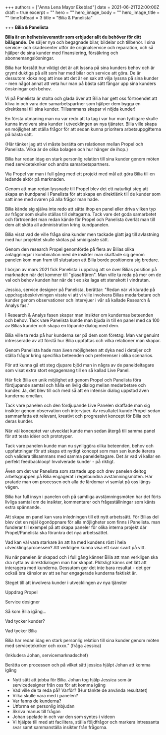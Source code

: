 +++
authors = ["Anna Lena Mayor Ekeblad"]
date = 2021-06-21T22:00:00Z
draft = true
excerpt = ""
hero = ""
hero_image_body = ""
hero_image_title = ""
timeToRead = 3
title = "Bilia & Panelista"

+++
**Bilia & Panelista**

**Bilia är en helhetsleverantör som erbjuder allt du behöver för ditt bilägande.** De säljer nya och begagnade bilar, bildelar och tillbehör. I sina service- och skadecenter utför de originalservice och reparation, och så hjälper de sina kunder med finansiering, försäkring och abonnemangslösningar.

Bilia har förstått hur viktigt det är att lyssna på sina kunders behov och är grymt duktiga på allt som har med bilar och service att göra. De är dessutom kloka nog att inse att det är en sak att vilja lyssna på sina kunder - men något annat att veta hur man på bästa sätt fångar upp sina kunders önskningar och behov.

Vi på Panelista är stolta och glada över att Bilia har gett oss förtroendet att kliva in och vara den samarbetspartner som hjälper dem bygga en direktkanal till sina kunder. Tillsammans skapar vi nöjda kunder!

En första utmaning man nu var redo att ta tag i var hur man tydligare skulle kunna involvera sina kunder i utvecklingen av nya tjänster. Bilia ville skapa en möjlighet att ställa frågor för att sedan kunna prioritera arbetsuppgifterna på bästa sätt. 

(Här tänker jag att vi måste berätta om relationen mellan Propel och Panelista. Vilka är de olika bolagen och hur hänger de ihop.) 

Bilia har redan idag en stark personlig relation till sina kunder genom möten med servicetekniker och andra samarbetspartners. 

Via Propel var man i full gång med ett projekt med mål att göra Bilia till en ledande aktör på marknaden. 

Genom att man redan lyssnade till Propel blev det ett naturligt steg att skapa en kundpanel i Panelista för att skapa en direktlänk till de kunder som satt inne med svaren på alla frågor man hade. 

Bilia kände sig själva inte redo att sätta ihop en panel eller driva vilken typ av frågor som skulle ställas till deltagarna. Tack vare det goda samarbetet och förtroendet man redan kände för Propel och Panelista överlät man till dem att sköta all administration kring kundpanelen. 

Bilia visst vad de ville fråga sina kunder men tackade glatt jag till avlastning med hur projektet skulle skötas på smidigaste sätt. 

Genom den research Propel genomförde på flera av Bilias olika anläggningar i kombination med de insikter man skaffade sig genom panelen kom man fram till slutsatsen att Bilia borde positionera sig bredare. 

I början av mars 2021 fick Panelista i uppdrag att se över Bilias position på marknaden när det kommer till "glasaffären". Man ville ta reda på mer om de val och behov kunden har när de t ex ska laga ett stenskott i vindrutan. 

Jessica, service designer på Panelista, berättar: "Redan när vi klurade på uppdragsbeskrivningen visste vi att vi ville involvera Bilias medarbetare och kunder genom observationer och intervjuer i vår så kallade Research & Analys fas."

I Research & Analys fasen skapar man insikter om kundernas beteenden och behov. Tack vare Panelista kunde man bjuda in till en panel med ca 100 av Bilias kunder och skapa en löpande dialog med dem. 

Bilia ville ta reda på hur kunderna ser på dem som företag. Man var genuint intresserade av att förstå hur Bilia uppfattas och vilka relationer man skapar. 

Genom Panelista hade man även möjligheten att dyka ned i detaljer och ställa frågor kring specifika beteenden och preferenser i olika scenarios. 

För att kunna gå ett steg djupare bjöd man in några av de paneldeltagare som visat extra stort engagemang till en så kallad Live Panel. 

Här fick Bilia en unik möjlighet att genom Propel och Panelista föra fördjupande samtal och hålla en livlig dialog mellan medarbetare och kunder. Ja, det blev till och med så att en intensiv dialog uppstod även kunderna emellan. 

Tack vare panelen och den fördjupande Live Panelen skaffade man sig insikter genom observation och intervjuer. Av resultatet kunde Propel sedan sammanfatta ett relevant, kreativt och progressivt koncept för Bilia och deras kunder. 

När väl konceptet var utvecklat kunde man sedan återgå till samma panel för att testa idéer och prototyper. 

Tack vare panelen kunde man nu synliggöra olika beteenden, behov och uppfattningar för att skapa ett nyttigt koncept som man sen kunde iterera och validera tillsammans med samma paneldeltagare. Det är vad vi kallar en perfekt feedbackloop! Involverade kunder - på riktigt. 

Även om det var Panelista som startade upp och drev panelen deltog arbetsgruppen på Bilia engagerat i regelbundna avstämningsmöten. Här pratade man om processen och alla de lärdomar vi samlat på oss längs vägen. 

Bilia har full insyn i panelen och på samtliga avstämningsmöten har det förts livliga samtal om de insikter, kommentarer och frågeställningar som känts extra spännande. 

Att skapa en panel kan vara inledningen till ett nytt arbetssätt. För Bilias del blev det en rejäl ögonöppnare för alla möjligheter som finns i Panelista. man funderar till exempel på att skapa paneler för olika interna projekt där Propel/Panelista ska förankra det nya arbetssättet.

Vad kan väl vara starkare än att ha med kundens röst i hela utvecklingsprocessen? Att verkligen kunna visa ett svar svart på vitt. 

Nu när panelen är skapad och i full gång känner Bilia att man verkligen ska dra nytta av direktdialogen man har skapat. Plötsligt känns det lätt att  interagera med kunderna. Dessutom ger det inte bara resultat - det ger också bra känslor av att se hur engagerade kunderna faktiskt är. 

Steget till att involvera kunder i utvecklingen av nya tjänster

Uppdrag Propel

Service designer

Så kom Bilia igång…

Vad tycker kunder?

Vad tycker Bilia

Bilia har redan idag en stark personlig relation till sina kunder genom möten med servicetekniker och xxxx.” (fråga Jessica)

(Inkludera Johan, servicemarknadschef)

Berätta om processen och på vilket sätt jessica hjälpt Johan att komma igång

* Nytt sätt att jobba för Bilia. Johan tog hjälp Jessica som är servicedesigner från oss för att komma igång
* Vad ville de ta reda på? Varför? (Hur tänkte de använda resultatet)
* Vilka skulle vara med i panelen?
* Var fanns de kunderna?
* Utforma en personlig inbjudan
* Skriva manus till frågan
* Johan spelade in och var den som syntes i videon
* Vi hjälpte till med att facilitera, ställa följdfrågor och markera intressanta svar samt sammanställa insikter från frågorna.